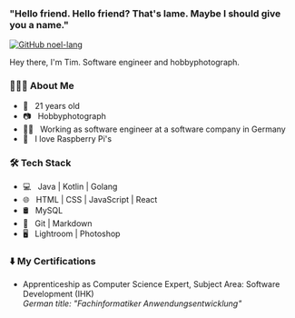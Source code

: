 ### "Hello friend. Hello friend? That's lame. Maybe I should give you a name."

[![GitHub noel-lang](https://img.shields.io/github/followers/Timwun?label=follow&style=social)](https://github.com/Timwun)

Hey there, I'm Tim. Software engineer and hobbyphotograph.

<h3> 👨🏻‍💻 About Me </h3>

- 🎉 &nbsp; 21 years old
- 📷 &nbsp; Hobbyphotograph
- 👩‍💻 &nbsp; Working as software engineer at a software company in Germany
- 🍓 &nbsp; I love Raspberry Pi's

<h3>🛠 Tech Stack</h3>

- 💻 &nbsp; Java | Kotlin | Golang 
- 🌐 &nbsp; HTML | CSS | JavaScript | React
- 🛢 &nbsp; MySQL
- 🔧 &nbsp; Git | Markdown
- 🖥 &nbsp; Lightroom | Photoshop


<h3>⬇️ My Certifications</h3>

- Apprenticeship as Computer Science Expert, Subject Area: Software Development (IHK)<br />
<em>German title: "Fachinformatiker Anwendungsentwicklung"</em>
